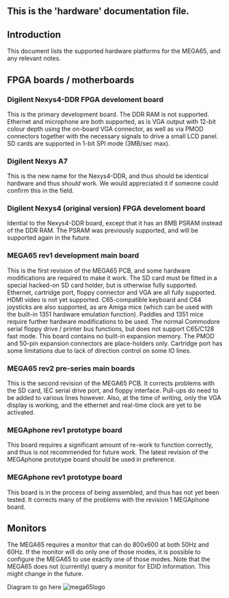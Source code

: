 ## This is the 'hardware' documentation file.

## Introduction

This document lists the supported hardware platforms for the MEGA65, and
any relevant notes.

## FPGA boards / motherboards

### Digilent Nexys4-DDR FPGA develoment board

This is the primary development board.  The DDR RAM is not supported.
Ethernet and microphone are both supported, as is VGA output with 12-bit
colour depth using the on-board VGA connector, as well as via PMOD connectors
together with the necessary signals to drive a small LCD panel.  SD cards
are supported in 1-bit SPI mode (3MB/sec max).

### Digilent Nexys A7

This is the new name for the Nexys4-DDR, and thus should be identical hardware
and thus _should_ work. We would appreciated it if someone could confirm this
in the field.

### Digilent Nexys4 (original version) FPGA develoment board

Idential to the Nexys4-DDR board, except that it has an 8MB PSRAM instead
of the DDR RAM.  The PSRAM was previously supported, and will be supported
again in the future.

### MEGA65 rev1 development main board

This is the first revision of the MEGA65 PCB, and some hardware modifications
are required to make it work.  The SD card must be fitted in a special hacked-on
SD card holder, but is otherwise fully supported. Ethernet, cartridge port, floppy
connector and VGA are all fully supported.  HDMI video is not yet supported.
C65-compatible keyboard and C64 joysticks are also supported, as are Amiga mice (which
can be used with the built-in 1351 hardware emulation function).  Paddles and 1351
mice require further hardware modifications to be used.  The normal Commodore serial
floppy drive / printer bus functions, but does not support C65/C128 fast mode.
This board contains no built-in expansion memory.  The PMOD and 50-pin expansion
connectors are place-holders only.  Cartridge port has some limitations due to lack
of direction control on some IO lines.

### MEGA65 rev2 pre-series main boards

This is the second revision of the MEGA65 PCB.  It corrects problems with the SD card,
IEC serial drive port, and floppy interface.  Pull-ups do need to be added to various
lines however. Also, at the time of writing, only the VGA display is working, and the
ethernet and real-time clock are yet to be activated.

### MEGAphone rev1 prototype board

This board requires a significant amount of re-work to function correctly, and thus
is not recommended for future work.  The latest revision of the MEGAphone prototype
board should be used in preference.

### MEGAphone rev1 prototype board

This board is in the process of being assembled, and thus has not yet been tested.
It corrects many of the problems with the revision 1 MEGAphone board.

## Monitors

The MEGA65 requires a monitor that can do 800x600 at both 50Hz and 60Hz.
If the monitor will do only one of those modes, it is possible to configure the MEGA65
to use exactly one of those modes.  Note that the MEGA65 does not (currently) query
a monitor for EDID information. This might change in the future.

Diagram to go here ![mega65logo](./images/mega65_64x64.png)

